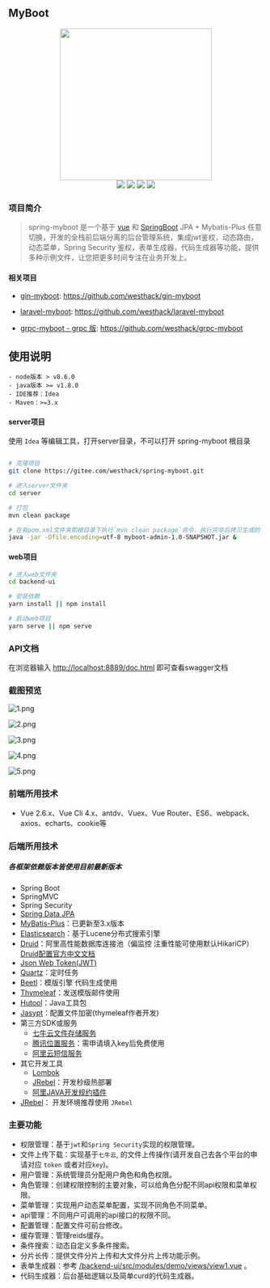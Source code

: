 ## MyBoot

<div align=center>
<img src="https://i.loli.net/2021/11/02/5dZV1Oqoxc4R76G.png" width=300" height="300" />
</div>
<div align=center>
<img src="https://img.shields.io/badge/springboot-2.4.8-blue"/>
<img src="https://img.shields.io/badge/vue-2.6.1-brightgreen"/>
<img src="https://img.shields.io/badge/antdv-1.7.6-green"/>
<img src="https://img.shields.io/badge/mybatis-3.5-red"/>
</div>

### 项目简介 

> spring-myboot 是一个基于 [vue](https://vuejs.org) 和 [SpringBoot](https://spring.io/) JPA + Mybatis-Plus 任意切换，开发的全栈前后端分离的后台管理系统，集成jwt鉴权，动态路由，动态菜单，Spring Security 鉴权，表单生成器，代码生成器等功能，提供多种示例文件，让您把更多时间专注在业务开发上。


#### 相关项目
- [gin-myboot](https://github.com/westhack/gin-myboot): https://github.com/westhack/gin-myboot

- [laravel-myboot](https://github.com/westhack/laravel-myboot): https://github.com/westhack/laravel-myboot

- [grpc-myboot - grpc 版](https://github.com/westhack/grpc-myboot): https://github.com/westhack/grpc-myboot


## 使用说明

```
- node版本 > v8.6.0
- java版本 >= v1.8.0
- IDE推荐：Idea
- Maven：>=3.x
```

#### server项目

使用 `Idea` 等编辑工具，打开server目录，不可以打开 spring-myboot 根目录

```bash

# 克隆项目
git clone https://gitee.com/westhack/spring-myboot.git

# 进入server文件夹
cd server

# 打包 
mvn clean package

# 在有pom.xml文件夹即根目录下执行`mvn clean package`命令，执行完毕后拷贝生成的 `myboot-admin/tagert` 文件夹中的.jar文件至服务器
java -jar -Dfile.encoding=utf-8 myboot-admin-1.0-SNAPSHOT.jar &
```

#### web项目

```bash
# 进入web文件夹
cd backend-ui

# 安装依赖
yarn install || npm install

# 启动web项目
yarn serve || npm serve
```

### API文档

在浏览器输入 [http://localhost:8889/doc.html](http://localhost:8889/doc.html) 即可查看swagger文档


### 截图预览

![1.png](https://i.loli.net/2021/11/02/4UikFAHnQO7lJsb.png)

![2.png](https://i.loli.net/2021/11/02/sHGh3qwnoNLptRO.png)

![3.png](https://i.loli.net/2021/11/02/z95V1ntGjKr48xo.png)

![4.png](https://i.loli.net/2021/11/02/AH9vaCQGq2en6uR.png)

![5.png](https://i.loli.net/2021/11/02/xhRFwXJfuHIKZcT.png)

### 前端所用技术
- Vue 2.6.x、Vue Cli 4.x、antdv、Vuex、Vue Router、ES6、webpack、axios、echarts、cookie等

### 后端所用技术

##### 各框架依赖版本皆使用目前最新版本
- Spring Boot
- SpringMVC
- Spring Security
- [Spring Data JPA](https://docs.spring.io/spring-data/jpa/docs/2.2.2.RELEASE/reference/html/)
- [MyBatis-Plus](http://mp.baomidou.com)：已更新至3.x版本
- [Elasticsearch](https://github.com/Exrick/xmall/blob/master/study/Elasticsearch.md)：基于Lucene分布式搜索引擎
- [Druid](http://druid.io/)：阿里高性能数据库连接池（偏监控 注重性能可使用默认HikariCP） [Druid配置官方中文文档](https://github.com/alibaba/druid/tree/master/druid-spring-boot-starter)
- [Json Web Token(JWT)](https://jwt.io/)
- [Quartz](http://www.quartz-scheduler.org)：定时任务
- [Beetl](http://ibeetl.com/guide/#beetl)：模版引擎 代码生成使用
- [Thymeleaf](https://www.thymeleaf.org/)：发送模版邮件使用
- [Hutool](http://hutool.mydoc.io/)：Java工具包
- [Jasypt](https://github.com/ulisesbocchio/jasypt-spring-boot)：配置文件加密(thymeleaf作者开发)
- 第三方SDK或服务
    - [七牛云文件存储服务](https://developer.qiniu.com/kodo/sdk/1239/java)
    - [腾讯位置服务](https://lbs.qq.com/webservice_v1/guide-ip.html)：需申请填入key后免费使用
    - [阿里云短信服务](https://dysms.console.aliyun.com)
- 其它开发工具
    - [Lombok](https://projectlombok.org/)
    - [JRebel](https://github.com/Exrick/xmall/blob/master/study/JRebel.md)：开发秒级热部署
    - [阿里JAVA开发规约插件](https://github.com/alibaba/p3c)
- [JRebel](https://www.jrebel.com/)： 开发环境推荐使用 `JRebel`

### 主要功能

- 权限管理：基于`jwt`和`Spring Security`实现的权限管理。
- 文件上传下载：实现基于`七牛云`, 的文件上传操作(请开发自己去各个平台的申请对应 `token` 或者对应`key`)。
- 用户管理：系统管理员分配用户角色和角色权限。
- 角色管理：创建权限控制的主要对象，可以给角色分配不同api权限和菜单权限。
- 菜单管理：实现用户动态菜单配置，实现不同角色不同菜单。
- api管理：不同用户可调用的api接口的权限不同。
- 配置管理：配置文件可前台修改。
- 缓存管理：管理reids缓存。
- 条件搜索：动态自定义多条件搜索。
- 分片长传：提供文件分片上传和大文件分片上传功能示例。
- 表单生成器：参考 [/backend-ui/src/modules/demo/views/view1.vue](https://github.com/westhack/gin-myboot/blob/master/backend-ui/src/modules/demo/views/view1.vue) 。
- 代码生成器：后台基础逻辑以及简单curd的代码生成器。
